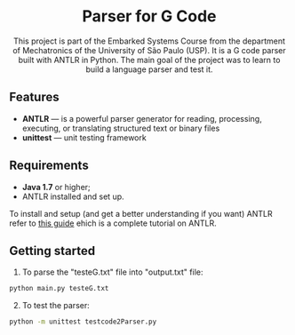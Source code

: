 
<h1 align="center">
Parser for G Code
</h1>

<p align="center">
    This project is part of the Embarked Systems Course from the department of Mechatronics of the University of São Paulo (USP).
    It is a G code parser built with ANTLR in Python. The main goal of the project was to learn to build a language parser and test it.
</p>

## Features
[//]: # (Add the features of your project here:)

- **ANTLR** — is a powerful parser generator for reading, processing, executing, or translating structured text or binary files
- **unittest** — unit testing framework

## Requirements

- **Java 1.7** or higher;
- ANTLR installed and set up.

To install and setup (and get a better understanding if you want) ANTLR refer to [this guide](https://tomassetti.me/antlr-mega-tutorial/#chapter17) ehich is a complete tutorial on ANTLR.

## Getting started

1. To parse the "testeG.txt" file into "output.txt" file:
```bash
python main.py testeG.txt
```
2. To test the parser:
```bash
python -m unittest testcode2Parser.py
```

